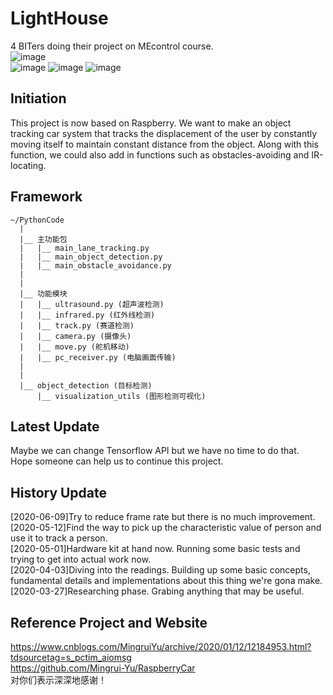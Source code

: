 # LightHouse
4 BITers doing their project on MEcontrol course.  
![image](https://img.shields.io/badge/group_leader-GYA-orange.svg)  
![image](https://img.shields.io/badge/member-LSF-blue.svg)
![image](https://img.shields.io/badge/member-LQY-blue.svg)
![image](https://img.shields.io/badge/member-HCR-blue.svg)  

## Initiation
This project is now based on Raspberry. We want to make an object tracking car system that tracks the displacement of the user by constantly moving itself to maintain constant distance from the object. Along with this function, we could also add in functions such as obstacles-avoiding and IR-locating.

## Framework
```
~/PythonCode
  |
  |__ 主功能包
  |   |__ main_lane_tracking.py
  |   |__ main_object_detection.py
  |   |__ main_obstacle_avoidance.py
  |
  |
  |__ 功能模块
  |   |__ ultrasound.py (超声波检测)
  |   |__ infrared.py (红外线检测)
  |   |__ track.py (赛道检测)
  |   |__ camera.py (摄像头)
  |   |__ move.py (舵机移动)
  |   |__ pc_receiver.py (电脑画面传输)
  |
  |
  |__ object_detection (目标检测)
      |__ visualization_utils (图形检测可视化)
```
## Latest Update
Maybe we can change Tensorflow API but we have no time to do that.  
Hope someone can help us to continue this project.  

## History Update
[2020-06-09]Try to reduce frame rate but there is no much improvement.  
[2020-05-12]Find the way to pick up the characteristic value of person and use it to track a person.  
[2020-05-01]Hardware kit at hand now. Running some basic tests and trying to get into actual work now.  
[2020-04-03]Diving into the readings. Building up some basic concepts, fundamental details and implementations about this thing we're gona make.  
[2020-03-27]Researching phase. Grabing anything that may be useful.  

## Reference Project and Website
https://www.cnblogs.com/MingruiYu/archive/2020/01/12/12184953.html?tdsourcetag=s_pctim_aiomsg  
https://github.com/Mingrui-Yu/RaspberryCar  
对你们表示深深地感谢！  
